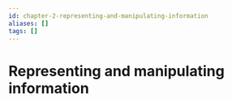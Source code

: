 ```yaml
---
id: chapter-2-representing-and-manipulating-information
aliases: []
tags: []
---
```


# Representing and manipulating information
